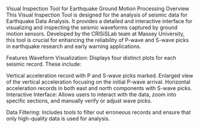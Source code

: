 Visual Inspection Tool for Earthquake Ground Motion Processing
Overview
This Visual Inspection Tool is designed for the analysis of seismic data for Earthquake Data Analysis. It provides a detailed and interactive interface for visualizing and inspecting the seismic waveforms captured by ground motion sensors. Developed by the CRISiSLab team at Massey University, this tool is crucial for enhancing the reliability of P-wave and S-wave picks in earthquake research and early warning applications.

Features
Waveform Visualization: Displays four distinct plots for each seismic record. These include:

Vertical acceleration record with P and S-wave picks marked.
Enlarged view of the vertical acceleration focusing on the initial P-wave arrival.
Horizontal acceleration records in both east and north components with S-wave picks.
Interactive Interface: Allows users to interact with the data, zoom into specific sections, and manually verify or adjust wave picks.

Data Filtering: Includes tools to filter out erroneous records and ensure that only high-quality data is used for analysis.


